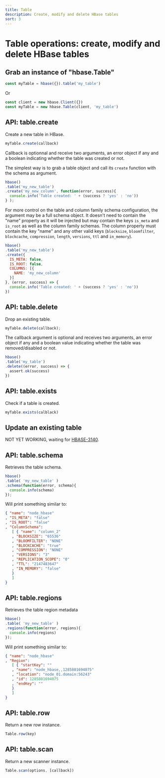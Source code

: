 ```yaml
---
title: Table
description: Create, modify and delete HBase tables
sort: 3
---
```


# Table operations: create, modify and delete HBase tables

## Grab an instance of "hbase.Table"

```javascript
const myTable = hbase({}).table('my_table')
```

Or

```javascript
const client = new hbase.Client({})
const myTable = new hbase.Table(client, 'my_table')
```

## API: table.create

Create a new table in HBase.

```javascript
myTable.create(callback)
```

Callback is optionnal and receive two arguments, an error object if any and a boolean indicating whether the table was created or not.

The simplest way is to grab a table object and call its `create` function with the schema as argument.

```javascript
hbase()
.table('my_new_table')
.create('my_new_column', function(error, success){
  console.info('Table created: ' + (success ? 'yes' : 'no'))
} );
```

For more control on the table and column family schema configuration, the argument may be a full schema object. It doesn't need to contain the "name" property as it will be injected but may  contain the keys `is_meta` and `is_root` as well as the column family schemas. The column property must contain the key "name" and any other valid keys (`blocksize`, `bloomfilter`, `blockcache`, `compression`, `length`, `versions`, `ttl` and `in_memory`).

```javascript
hbase()
.table('my_new_table')
.create({
  IS_META: false,
  IS_ROOT: false,
  COLUMNS: [{
    NAME: 'my_new_column'
  }]
}, (error, success) => {
  console.info('Table created: ' + (success ? 'yes' : 'no'))
})
```

## API: table.delete

Drop an existing table.

```javascript
myTable.delete(callback);
```

The callback argument is optional and receives two arguments, an error object if any and a boolean value indicating whether the table was removed/disabled or not.

```javascript
hbase()
.table('my_table')
.delete((error, success) => {
  assert.ok(success)
})
```

## API: table.exists

Check if a table is created.

```javascript
myTable.exists(calblack)
```

## Update an existing table

NOT YET WORKING, waiting for [HBASE-3140](https://issues.apache.org/jira/browse/HBASE-3140).

## API: table.schema

Retrieves the table schema.

```javascript
hbase()
.table( 'my_new_table' )
.schema(function(error, schema){
  console.info(schema)
});
```

Will print something similar to:

```json
{ "name": "node_hbase"
, "IS_META": "false"
, "IS_ROOT": "false"
, "ColumnSchema":
   [ { "name": "column_2"
   , "BLOCKSIZE": "65536"
   , "BLOOMFILTER": "NONE"
   , "BLOCKCACHE": "true"
   , "COMPRESSION": "NONE"
   , "VERSIONS": "3"
   , "REPLICATION_SCOPE": "0"
   , "TTL": "2147483647"
   , "IN_MEMORY": "false"
   }
   ]
}
```

## API: table.regions

Retrieves the table region metadata

```javascript
hbase()
.table( 'my_new_table' )
.regions(function(error, regions){
  console.info(regions)
});
```

Will print something similar to:

```json
{ "name": "node_hbase"
, "Region": 
   [ { "startKey": ""
   , "name": "node_hbase,,1285801694075"
   , "location": "node_01.domain:56243"
   , "id": 1285801694075
   , "endKey": ""
   }
   ]
}
```

## API: table.row

Return a new row instance.

```javascript
Table.row(key)
```


## API: table.scan

Return a new scanner instance.

```javascript
Table.scan(options, [callback])
```
